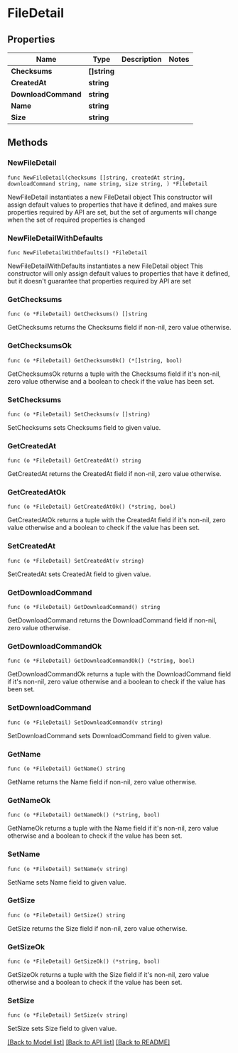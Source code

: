 # FileDetail

## Properties

Name | Type | Description | Notes
------------ | ------------- | ------------- | -------------
**Checksums** | **[]string** |  | 
**CreatedAt** | **string** |  | 
**DownloadCommand** | **string** |  | 
**Name** | **string** |  | 
**Size** | **string** |  | 

## Methods

### NewFileDetail

`func NewFileDetail(checksums []string, createdAt string, downloadCommand string, name string, size string, ) *FileDetail`

NewFileDetail instantiates a new FileDetail object
This constructor will assign default values to properties that have it defined,
and makes sure properties required by API are set, but the set of arguments
will change when the set of required properties is changed

### NewFileDetailWithDefaults

`func NewFileDetailWithDefaults() *FileDetail`

NewFileDetailWithDefaults instantiates a new FileDetail object
This constructor will only assign default values to properties that have it defined,
but it doesn't guarantee that properties required by API are set

### GetChecksums

`func (o *FileDetail) GetChecksums() []string`

GetChecksums returns the Checksums field if non-nil, zero value otherwise.

### GetChecksumsOk

`func (o *FileDetail) GetChecksumsOk() (*[]string, bool)`

GetChecksumsOk returns a tuple with the Checksums field if it's non-nil, zero value otherwise
and a boolean to check if the value has been set.

### SetChecksums

`func (o *FileDetail) SetChecksums(v []string)`

SetChecksums sets Checksums field to given value.


### GetCreatedAt

`func (o *FileDetail) GetCreatedAt() string`

GetCreatedAt returns the CreatedAt field if non-nil, zero value otherwise.

### GetCreatedAtOk

`func (o *FileDetail) GetCreatedAtOk() (*string, bool)`

GetCreatedAtOk returns a tuple with the CreatedAt field if it's non-nil, zero value otherwise
and a boolean to check if the value has been set.

### SetCreatedAt

`func (o *FileDetail) SetCreatedAt(v string)`

SetCreatedAt sets CreatedAt field to given value.


### GetDownloadCommand

`func (o *FileDetail) GetDownloadCommand() string`

GetDownloadCommand returns the DownloadCommand field if non-nil, zero value otherwise.

### GetDownloadCommandOk

`func (o *FileDetail) GetDownloadCommandOk() (*string, bool)`

GetDownloadCommandOk returns a tuple with the DownloadCommand field if it's non-nil, zero value otherwise
and a boolean to check if the value has been set.

### SetDownloadCommand

`func (o *FileDetail) SetDownloadCommand(v string)`

SetDownloadCommand sets DownloadCommand field to given value.


### GetName

`func (o *FileDetail) GetName() string`

GetName returns the Name field if non-nil, zero value otherwise.

### GetNameOk

`func (o *FileDetail) GetNameOk() (*string, bool)`

GetNameOk returns a tuple with the Name field if it's non-nil, zero value otherwise
and a boolean to check if the value has been set.

### SetName

`func (o *FileDetail) SetName(v string)`

SetName sets Name field to given value.


### GetSize

`func (o *FileDetail) GetSize() string`

GetSize returns the Size field if non-nil, zero value otherwise.

### GetSizeOk

`func (o *FileDetail) GetSizeOk() (*string, bool)`

GetSizeOk returns a tuple with the Size field if it's non-nil, zero value otherwise
and a boolean to check if the value has been set.

### SetSize

`func (o *FileDetail) SetSize(v string)`

SetSize sets Size field to given value.



[[Back to Model list]](../README.md#documentation-for-models) [[Back to API list]](../README.md#documentation-for-api-endpoints) [[Back to README]](../README.md)


